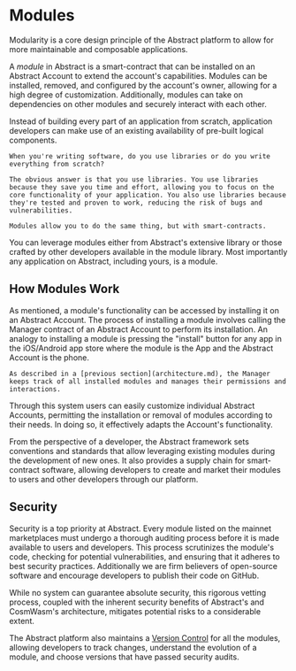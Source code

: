 # Modules

Modularity is a core design principle of the Abstract platform to allow for more maintainable and composable applications.

A *module* in Abstract is a smart-contract that can be installed on an Abstract Account to extend the account's capabilities. Modules can be installed, removed, and configured by the account's owner, allowing for a high degree of customization. Additionally, modules can take on dependencies on other modules and securely interact with each other.

Instead of building every part of an application from scratch, application developers can make use of an existing availability of pre-built logical components.

```admonish question
When you're writing software, do you use libraries or do you write everything from scratch?

The obvious answer is that you use libraries. You use libraries because they save you time and effort, allowing you to focus on the core functionality of your application. You also use libraries because they're tested and proven to work, reducing the risk of bugs and vulnerabilities.

Modules allow you to do the same thing, but with smart-contracts.
```

You can leverage modules either from Abstract's extensive library or those crafted by other developers available in the module library. Most importantly any application on Abstract, including yours, is a module.

## How Modules Work

As mentioned, a module's functionality can be accessed by installing it on an Abstract Account. The process of installing a module involves calling the Manager contract of an Abstract
Account to perform its installation. An analogy to installing a module is pressing the "install" button for any app in the iOS/Android app store where the module is the App and the Abstract Account is the phone.

```admonish info
As described in a [previous section](architecture.md), the Manager keeps track of all installed modules and manages their permissions and interactions.
```

Through this system users can easily customize individual Abstract Accounts, permitting the installation or removal of modules according to their needs. In doing so, it effectively adapts the Account's functionality.

From the perspective of a developer, the Abstract framework sets conventions and standards that allow leveraging existing modules during the development of new ones. It also provides a supply chain for smart-contract software, allowing developers to create and market their modules to users and other developers through our platform.

## Security

Security is a top priority at Abstract. Every module listed on the mainnet marketplaces must undergo a thorough auditing process before it is made available to users and developers. This process scrutinizes the module's code, checking for potential vulnerabilities, and ensuring that it adheres to best security practices. Additionally we are firm believers of open-source software and encourage developers to publish their code on GitHub.

While no system can guarantee absolute security, this rigorous vetting process, coupled with the inherent security
benefits of Abstract's and CosmWasm's architecture, mitigates potential risks to a considerable extent.

The Abstract platform also maintains a [Version Control](../platform/version_control.md) for all the modules, allowing
developers to track changes, understand the evolution of a module, and choose versions that have passed security audits.
